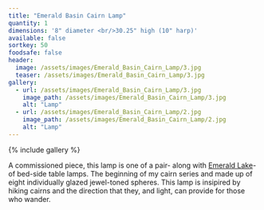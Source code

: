 ```yaml
---
title: "Emerald Basin Cairn Lamp"
quantity: 1
dimensions: '8" diameter <br/>30.25" high (10" harp)'
available: false
sortkey: 50
foodsafe: false
header:
  image: /assets/images/Emerald_Basin_Cairn_Lamp/3.jpg
  teaser: /assets/images/Emerald_Basin_Cairn_Lamp/3.jpg
gallery:
  - url: /assets/images/Emerald_Basin_Cairn_Lamp/3.jpg
    image_path: /assets/images/Emerald_Basin_Cairn_Lamp/3.jpg
    alt: "Lamp"
  - url: /assets/images/Emerald_Basin_Cairn_Lamp/2.jpg
    image_path: /assets/images/Emerald_Basin_Cairn_Lamp/2.jpg
    alt: "Lamp"
---
```


{% include gallery %}

A commissioned piece, this lamp is one of a pair- along with [Emerald Lake](../Emerald_Lake_Cairn_Lamp/)- of bed-side table lamps.  The beginning of my cairn series and made up of eight individually glazed jewel-toned spheres. This lamp is insipired by hiking cairns and the direction that they, and light, can provide for those who wander.